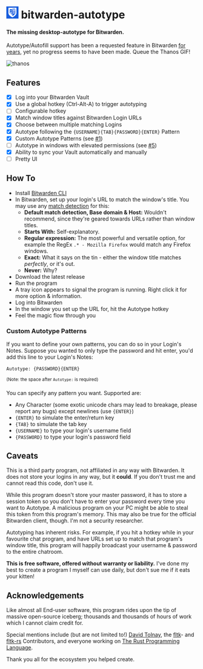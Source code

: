 # ![icon](https://raw.githubusercontent.com/MCOfficer/bitwarden-autotype/master/assets/icon.png) bitwarden-autotype
#### The missing desktop-autotype for Bitwarden.


Autotype/Autofill support has been a requested feature in Bitwarden [for years](https://community.bitwarden.com/t/auto-type-autofill-for-logging-into-other-desktop-apps/158), yet no progress seems to have been made. Queue the Thanos GIF!

![thanos](https://media1.tenor.com/images/3f5a7b7a5fc637975f7a962874ace47d/tenor.gif)

## Features

- [x] Log into your Bitwarden Vault
- [x] Use a global hotkey (Ctrl-Alt-A) to trigger autotyping
- [ ] Configurable hotkey
- [x] Match window titles against Bitwarden Login URLs
- [x] Choose between multiple matching Logins
- [x] Autotype following the `{USERNAME}{TAB}{PASSWORD}{ENTER}` Pattern
- [x] Custom Autotype Patterns (see [#1](https://github.com/MCOfficer/bitwarden-autotype/issues/1))
- [ ] Autotype in windows with elevated permissions (see [#5](https://github.com/MCOfficer/bitwarden-autotype/issues/5))
- [x] Ability to sync your Vault automatically and manually
- [ ] Pretty UI

## How To

- Install [Bitwarden CLI](https://bitwarden.com/help/article/cli/)
- In Bitwarden, set up your login's URL to match the window's title. You may use any [match detection](https://bitwarden.com/help/article/uri-match-detection/) for this:
  - **Default match detection, Base domain & Host:** Wouldn't recommend, since they're geared towards URLs rather than window titles.
  - **Starts With:** Self-explanatory.
  - **Regular expression:** The most powerful and versatile option, for example the RegEx `.* - Mozilla Firefox` would match any Firefox windows.
  - **Exact:** What it says on the tin - either the window title matches *perfectly*, or it's out.
  - **Never:** Why?
- Download the latest release
- Run the program
- A tray icon appears to signal the program is running. Right click it for more option & information.
- Log into Bitwarden
- In the window you set up the URL for, hit the Autotype hotkey
- Feel the magic flow through you

### Custom Autotype Patterns

If you want to define your own patterns, you can do so in your Login's Notes. Suppose you wanted to only type the password and hit enter, you'd add this line to your Login's Notes:
````
Autotype: {PASSWORD}{ENTER}
````
<sup>(Note: the space after `Autotype:` is required)</sup>

You can specify any pattern you want. Supported are:
- Any Character (some exotic unicode chars may lead to breakage, please report any bugs) except newlines (use `{ENTER}`)
- `{ENTER}` to simulate the enter/return key
- `{TAB}` to simulate the tab key
- `{USERNAME}` to type your login's username field
- `{PASSWORD}` to type your login's password field

## Caveats

This is a third party program, not affiliated in any way with Bitwarden. It does not store your logins in any way, but it **could**. If you don't trust me and cannot read this code, don't use it.

While this program doesn't store your master password, it has to store a session token so you don't have to enter your password every time you want to Autotype. A malicious program on your PC might be able to steal this token from this program's memory. This may also be true for the official Bitwarden client, though. I'm not a security researcher.

Autotyping has inherent risks. For example, if you hit a hotkey while in your favourite chat program, and have URLs set up to match that program's window title, this program will happily broadcast your username & password to the entire chatroom.

**This is free software, offered without warranty or liability.** I've done my best to create a program I myself can use daily, but don't sue me if it eats your kitten!

## Acknowledgements

Like almost all End-user software, this program rides upon the tip of massive open-source iceberg; thousands and thousands of hours of work which I cannot claim credit for. 

Special mentions include (but are not limited to!) [David Tolnay](https://github.com/dtolnay/), the [fltk](https://www.fltk.org/)- and [fltk-rs](https://github.com/fltk-rs/fltk-rs) Contributors, and everyone working on [The Rust Programming Language](https://www.rust-lang.org/).

Thank you all for the ecosystem you helped create.
